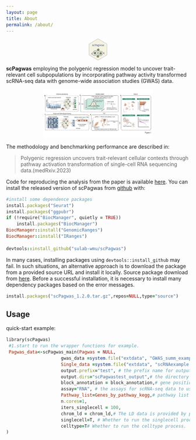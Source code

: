```yaml
---
layout: page
title: About
permalink: /about/
---
```


<img src="/public/img/logo.png" width="10%" style="display: block; margin: auto;" />

**scPagwas** employing the polygenic regression model to uncover trait-relevant cell subpopulations by incorporating pathway activity transformed scRNA-seq data with genome-wide association studies (GWAS) data.

<img src="/public/img/Figure 1_v3_00.png" width="60%" style="display: block; margin: auto;" />

The methodology and benchmarking performance are described in: 

> Polygenic regression uncovers trait-relevant cellular contexts through pathway activation transformation of single-cell RNA sequencing data.(medRxiv.2023) 

Code for reproducing the analysis from the paper is available [here](https://github.com/dengchunyu/scPagwas_reproduce). 
You can install the released version of scPagwas from [github](https://github.com/sulab-wmu/scPagwas) with: 

```ruby
#install some dependence packages
install.packages("Seurat")
install.packages("ggpubr")
if (!require("BiocManager", quietly = TRUE))
    install.packages("BiocManager")
BiocManager::install("GenomicRanges")
BiocManager::install("IRanges")

devtools::install_github("sulab-wmu/scPagwas")
```

In many cases, installing packages using `devtools::install_github` may fail. In such situations, an alternative approach is to download the package from a provided source URL and install it locally.
Source package download from [here](https://1drv.ms/u/s!As-aKqXDnDUHjtxIQWKP8Df-Lp3_FA?e=8AgORU).
Before a successful installation, it is necessary to install many dependency packages based on the error messages.
```ruby
install.packages("scPagwas_1.2.0.tar.gz",repos=NULL,type="source")
```

## Usage 
quick-start example: 
```ruby
library(scPagwas)
 #1.start to run the wrapper functions for example.
 Pagwas_data<-scPagwas_main(Pagwas = NULL,
                     gwas_data =system.file("extdata", "GWAS_summ_example.txt", package = "scPagwas"), # The GWAS Summary statistics files 
                     Single_data =system.file("extdata", "scRNAexample.rds", package = "scPagwas"),# scRNA-seq data in seruat format with "RNA" assays and normalized.
                     output.prefix="test", # the prefix name for output files
                     output.dirs="scPagwastest_output",# the directory file's name for output
                     block_annotation = block_annotation,# gene position in chromosome is provided by package.
                     assay="RNA", # the assays for scRNA-seq data to use.
                     Pathway_list=Genes_by_pathway_kegg,# pathway list is provided by package, including gene symbols.
                     n.cores=1,
                     iters_singlecell = 100,
                     chrom_ld = chrom_ld,# The LD data is provided by package.
                     singlecell=T, # Whether to run the singlecell process.
                     celltype=T# Whether to run the celltype process.
)
```
